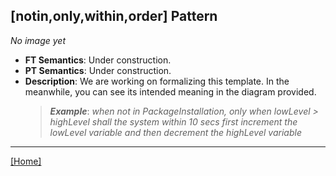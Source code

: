 ## [notin,only,within,order] Pattern
_No image yet_
 * **FT Semantics**: Under construction.
 * **PT Semantics**: Under construction.
 * **Description**: We are working on formalizing this template. In the meanwhile, you can see its intended meaning in the diagram provided.
   > **_Example_**: _when not in PackageInstallation, only when lowLevel > highLevel shall the system  within 10 secs first  increment the lowLevel variable and then  decrement the highLevel variable_   
***
[[Home]](../semantics.md)